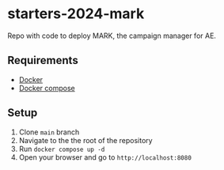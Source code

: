 # starters-2024-mark

Repo with code to deploy MARK, the campaign manager for AE.

## Requirements

- [Docker](https://docs.docker.com/engine/install/)
- [Docker compose](https://docs.docker.com/compose/install/)

## Setup

1. Clone `main` branch
2. Navigate to the the root of the repository
3. Run `docker compose up -d`
4. Open your browser and go to `http://localhost:8080`
